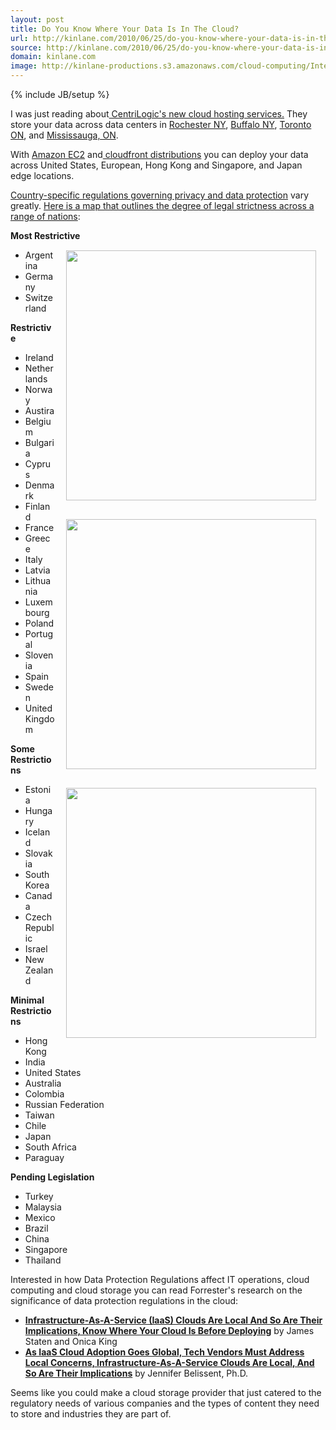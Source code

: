 ```yaml
---
layout: post
title: Do You Know Where Your Data Is In The Cloud?
url: http://kinlane.com/2010/06/25/do-you-know-where-your-data-is-in-the-cloud/
source: http://kinlane.com/2010/06/25/do-you-know-where-your-data-is-in-the-cloud/
domain: kinlane.com
image: http://kinlane-productions.s3.amazonaws.com/cloud-computing/Interactive-Data-Heat-Map.PNG
---
```

{% include JB/setup %}<p>I was just reading about<a href="http://www.centrilogic.com/services/cloud/" target="_blank"> CentriLogic's new cloud hosting services.</a> They store your data across data centers in <a href="http://www.centrilogic.com/services/facilities/roc.php" target="_blank">Rochester NY</a>, <a href="http://www.centrilogic.com/services/facilities/buff.php" target="_blank">Buffalo NY</a>, <a href="http://www.centrilogic.com/services/facilities/tor.php" target="_blank">Toronto ON</a>, and <a href="http://www.centrilogic.com/services/facilities/miss.php">Mississauga, ON</a>.<p></p>
With <a href="http://www.kinlane.com/category/amazon/amazon-ec2/">Amazon EC2</a> and<a href="http://www.kinlane.com/category/amazon/amazon-cloudfront/"> cloudfront distributions</a> you can deploy your data across United States, European, Hong Kong and Singapore, and Japan edge locations.<p></p>
<a href="http://www.forrester.com/cloudprivacyheatmap">Country-specific regulations governing privacy and data protection</a> vary greatly. <a href="http://www.forrester.com/cloudprivacyheatmap">Here is a map that outlines the degree of legal strictness across a range of nations</a>:<p></p>
<strong>Most Restrictive</strong><img class="alignnone" style="padding: 15px;" title="Interactive Data Heap Map" src="http://kinlane-productions.s3.amazonaws.com/cloud-computing/Interactive-Data-Heat-Map.PNG" alt="" width="400" align="right" /><img class="alignnone" style="padding: 15px;" title="Interactive Data Heap Map" src="http://kinlane-productions.s3.amazonaws.com/cloud-computing/Interactive-Data-Heat-Map2.PNG" alt="" width="400" align="right" /><img class="alignnone" style="padding: 15px;" title="Interactive Data Heap Map" src="http://kinlane-productions.s3.amazonaws.com/cloud-computing/Interactive-Data-Heat-Map3.PNG" alt="" width="400" align="right" />
<ul class="mainlist">
	<li>Argentina</li>
	<li>Germany</li>
	<li>Switzerland</li>
</ul>
<strong>Restrictive</strong>
<ul class="mainlist">
	<li>Ireland</li>
	<li>Netherlands</li>
	<li>Norway</li>
	<li>Austira</li>
	<li>Belgium</li>
	<li>Bulgaria</li>
	<li>Cyprus</li>
	<li>Denmark</li>
	<li>Finland</li>
	<li>France</li>
	<li>Greece</li>
	<li>Italy</li>
	<li>Latvia</li>
	<li>Lithuania</li>
	<li>Luxembourg</li>
	<li>Poland</li>
	<li>Portugal</li>
	<li>Slovenia</li>
	<li>Spain</li>
	<li>Sweden</li>
	<li>United Kingdom</li>
</ul>
<strong>Some Restrictions</strong>
<ul class="mainlist">
	<li>Estonia</li>
	<li>Hungary</li>
	<li>Iceland</li>
	<li>Slovakia</li>
	<li>South Korea</li>
	<li>Canada</li>
	<li>Czech Republic</li>
	<li>Israel</li>
	<li>New Zealand</li>
</ul>
<strong>Minimal Restrictions</strong>
<ul class="mainlist">
	<li>Hong Kong</li>
	<li>India</li>
	<li>United States</li>
	<li>Australia</li>
	<li>Colombia</li>
	<li>Russian Federation</li>
	<li>Taiwan</li>
	<li>Chile</li>
	<li>Japan</li>
	<li>South Africa</li>
	<li>Paraguay</li>
</ul>
<strong>Pending Legislation</strong>
<ul class="mainlist">
	<li>Turkey</li>
	<li>Malaysia</li>
	<li>Mexico</li>
	<li>Brazil</li>
	<li>China</li>
	<li>Singapore</li>
	<li>Thailand</li>
</ul>
Interested in how Data Protection Regulations affect IT operations, cloud computing and cloud storage you can read Forrester's research on the significance of data protection regulations in the cloud:
<ul class="mainlist">
	<li> <a href="http://www.forrester.com/rb/Research/infrastructure-as-a-service_iaas_clouds_are_local_and_so/q/id/55304/t/2" target="_blank"><strong>Infrastructure-As-A-Service (IaaS) Clouds Are Local And So Are Their Implications, Know Where Your Cloud Is Before Deploying</strong></a> by James Staten and Onica King</li>
	<li><a href="http://www.forrester.com/rb/Research/as_iaas_cloud_adoption_goes_global%2C_tech/q/id/53328/t/2" target="_blank"><strong>As IaaS Cloud Adoption Goes Global, Tech Vendors Must Address Local Concerns, Infrastructure-As-A-Service Clouds Are Local, And So Are Their Implications</strong></a> by Jennifer Belissent, Ph.D.</li>
</ul>
Seems like you could make a cloud storage provider that just catered to the regulatory needs of various companies and the types of content they need to store and industries they are part of.</p>
